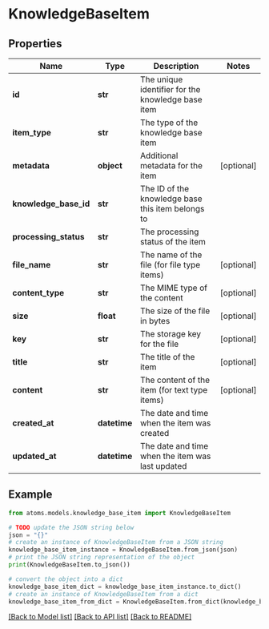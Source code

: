 # KnowledgeBaseItem


## Properties

Name | Type | Description | Notes
------------ | ------------- | ------------- | -------------
**id** | **str** | The unique identifier for the knowledge base item | 
**item_type** | **str** | The type of the knowledge base item | 
**metadata** | **object** | Additional metadata for the item | [optional] 
**knowledge_base_id** | **str** | The ID of the knowledge base this item belongs to | 
**processing_status** | **str** | The processing status of the item | 
**file_name** | **str** | The name of the file (for file type items) | [optional] 
**content_type** | **str** | The MIME type of the content | [optional] 
**size** | **float** | The size of the file in bytes | [optional] 
**key** | **str** | The storage key for the file | [optional] 
**title** | **str** | The title of the item | [optional] 
**content** | **str** | The content of the item (for text type items) | [optional] 
**created_at** | **datetime** | The date and time when the item was created | 
**updated_at** | **datetime** | The date and time when the item was last updated | 

## Example

```python
from atoms.models.knowledge_base_item import KnowledgeBaseItem

# TODO update the JSON string below
json = "{}"
# create an instance of KnowledgeBaseItem from a JSON string
knowledge_base_item_instance = KnowledgeBaseItem.from_json(json)
# print the JSON string representation of the object
print(KnowledgeBaseItem.to_json())

# convert the object into a dict
knowledge_base_item_dict = knowledge_base_item_instance.to_dict()
# create an instance of KnowledgeBaseItem from a dict
knowledge_base_item_from_dict = KnowledgeBaseItem.from_dict(knowledge_base_item_dict)
```
[[Back to Model list]](../README.md#documentation-for-models) [[Back to API list]](../README.md#documentation-for-api-endpoints) [[Back to README]](../README.md)


